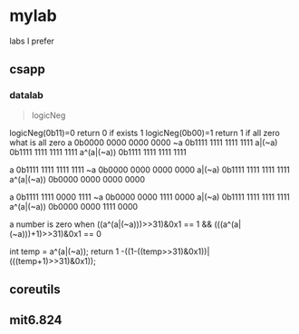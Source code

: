 # mylab
labs I prefer
## csapp
### datalab
> logicNeg

  logicNeg(0b11)=0  return 0 if exists 1
  logicNeg(0b00)=1  return 1 if all zero
  what is all zero 
  a            0b0000 0000 0000 0000
  ~a           0b1111 1111 1111 1111
 a|(~a)        0b1111 1111 1111 1111
 a^(a|(~a))    0b1111 1111 1111 1111

  a            0b1111 1111 1111 1111
  ~a           0b0000 0000 0000 0000
 a|(~a)        0b1111 1111 1111 1111
 a^(a|(~a))    0b0000 0000 0000 0000

  a            0b1111 1111 0000 1111
  ~a           0b0000 0000 1111 0000
 a|(~a)        0b1111 1111 1111 1111
 a^(a|(~a))    0b0000 0000 1111 0000

 a number is zero when ((a^(a|(~a)))>>31)&0x1 == 1 && (((a^(a|(~a)))+1)>>31)&0x1 == 0
 
  int temp = a^(a|(~a));
  return 1 -((1-((temp>>31)&0x1))|(((temp+1)>>31)&0x1));

  
## coreutils

## mit6.824
